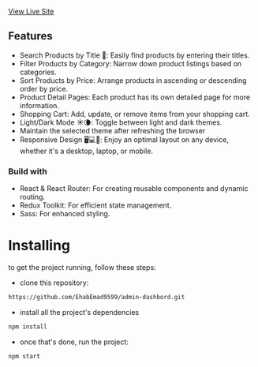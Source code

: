 
[View Live Site](https://admin-dashbord21.netlify.app/)

## Features
- Search Products by Title 🧐: Easily find products by entering their titles.
- Filter Products by Category: Narrow down product listings based on categories.
- Sort Products by Price: Arrange products in ascending or descending order by price.
- Product Detail Pages: Each product has its own detailed page for more information.
- Shopping Cart: Add, update, or remove items from your shopping cart.
- Light/Dark Mode ☀️🌘: Toggle between light and dark themes.
- Maintain the selected theme after refreshing the browser 
- Responsive Design 🖥💻📱: Enjoy an optimal layout on any device, whether it's a desktop, laptop, or mobile.

### Build with
- React & React Router: For creating reusable components and dynamic routing.
- Redux Toolkit: For efficient state management.
- Sass: For enhanced styling.


# Installing
to get the project running, follow these steps:

- clone this repository:

```html
https://github.com/EhabEmad9599/admin-dashbord.git
```
- install all the project's dependencies
``` html
npm install
```
- once  that's done, run the project:

```html
npm start
```
